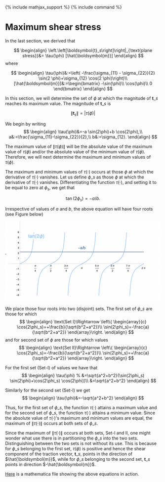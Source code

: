 {% include mathjax_support %}
{% include command %}

# Maximum shear stress

In the last section, we derived that

$$
    \begin{align}
    \left.\left[\boldsymbol{t}_s\right]\right|_{\text{plane stress}}&=
    \tau(\phi) [\hat{\boldsymbol{m}}]
    \end{align}
$$
where 

$$
    \begin{align}
    \tau(\phi)&:=\left(
    -\frac{\sigma_{11} - \sigma_{22}}{2} \sin(2 \phi)+\sigma_{12} \cos(2 \phi)\right)\\
    [\hat{\boldsymbol{m}}]&:=\begin{bmatrix}
    -\sin(\phi)\\
    \cos(\phi)\\
    0
    \end{bmatrix}
    \end{align}
$$

In this section, we will determine the set of $\phi$ at which the magnitude of $\boldsymbol{t}\_{s}$ reaches its maximum value. The magnitude of $\boldsymbol{t}\_{s}$ is 

$$
    \begin{equation}
    \lVert \boldsymbol{t}_{s}\rVert=|\tau(\phi)|
    \end{equation}
$$

We begin by writing 
$$
    \begin{align}
    \tau(\phi)&=-a \sin(2\phi)+b \cos(2\phi),\\
    a&:=\frac{\sigma_{11}-\sigma_{22}}{2},\\
    b&:=\sigma_{12}.
    \end{align}
$$

The maximum value of $\|\tau(\phi)\|$ will be the absolute value of the maximum value of $\tau(\phi)$ and/or the absolute value of the minimum  value of $\tau(\phi)$. Therefore, we will next determine the maximum and minimum values of  $\tau(\phi)$.

The  maximum and minimum values of $\tau(\cdot)$ occurs at those $\phi$ at which the derivative of $\tau(\cdot)$ vanishes. Let us define $\phi\_s$ as those $\phi$ at which the derivative of $\tau(\cdot)$ vanishes. Differentiating the function $\tau(\cdot)$, and setting it to be equal to zero at $\phi_s$, we get that 

$$
\begin{equation}
\tan(2\phi_s)=-a/b.
\end{equation}
$$

Irrespective of values of $a$ and $b$, the above equation will have four roots (see Figure below)

![](2021-11-15-18-25-33.png)
<!-- ![](2021-11-15-17-59-34.png) -->


We place those four roots into two (disjoint) sets. The first set of $\phi\_s$ are those for which
$$
\begin{align}
\text{Set I}\Rightarrow
\left\{
\begin{array}{c}
\cos(2\phi_s)=+\frac{b}{\sqrt{b^2+a^2}}\\
\sin(2\phi_s)=-\frac{a}{\sqrt{b^2+a^2}}
\end{array}\right.
\end{align}
$$
and for second set of $\phi$ are those for which values
$$
\begin{align}
\text{Set II}\Rightarrow
\left\{
\begin{array}{c}
\cos(2\phi_s)=-\frac{b}{\sqrt{b^2+a^2}}\\
\sin(2\phi_s)=+\frac{a}{\sqrt{b^2+a^2}}
\end{array}\right.
\end{align}
$$

For the first set (Set-I) of values we have that 
$$
\begin{align}
\tau(\phi)
% &=\sqrt{a^2+b^2}(\sin(2\phi_s) \sin(2\phi)+\cos(2\phi_s) \cos(2\phi))\\
&=\sqrt{a^2+b^2}
\end{align}
$$

Similarly for the second set (Set-I) we get 
$$
\begin{align}
\tau(\phi)&=-\sqrt{a^2+b^2}
\end{align}
$$

Thus, for the first set of $\phi\_s$, the function $\tau(\cdot)$ attains a maximum value and for the second set of $\phi\_s$, the function $\tau(\cdot)$ attains a minimum value. Since the absolute value of $\tau(\cdot)$'s maximum and minimum values are equal, the maximum of $\|\tau(\cdot)\|$ occurs at both sets of $\phi\_s$. 


Since the maximum of $\|\tau(\cdot)\|$ occurs at both sets, Set-I and II, one might wonder what use there is in partitioning the $\phi\_s$ into the two sets. Distinguishing between the two sets is not without its use. This is because for $\phi\_s$ belonging to the  first set, $\tau(\phi)$ is positive and hence the shear component of the traction vector, $\boldsymbol{t}\_s$,  points in the direction of $\hat{\boldsymbol{m}}$, while for  $\phi\_s$ belonging to the second set, $\boldsymbol{t}\_s$ points in direction $-\hat{\boldsymbol{m}}$. 

[Here](./WFiles/MaximumShearStressesDirections.nb) is a  mathematica file showing the above equations in action. 